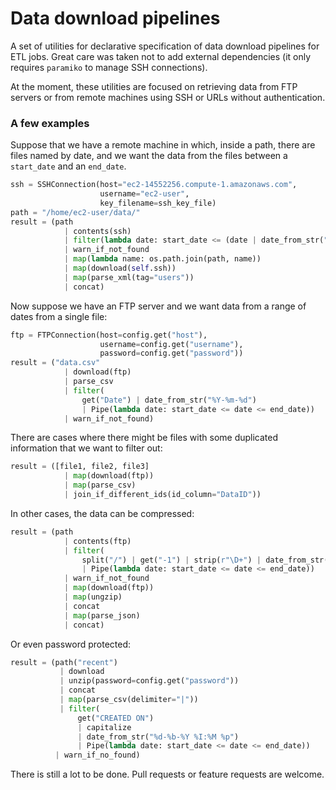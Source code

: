 # Data download pipelines

A set of utilities for declarative specification of data download pipelines for ETL jobs. Great care was taken not to add external dependencies (it only requires `paramiko` to manage SSH connections).

At the moment, these utilities are focused on retrieving data from FTP servers or from remote machines using SSH or URLs without authentication.

### A few examples

Suppose that we have a remote machine in which, inside a path, there are files named by date, and we want the data from 
the files between a `start_date` and an `end_date`.

```python
ssh = SSHConnection(host="ec2-14552256.compute-1.amazonaws.com",
                    username="ec2-user",
                    key_filename=ssh_key_file)
path = "/home/ec2-user/data/"
result = (path
            | contents(ssh)
            | filter(lambda date: start_date <= (date | date_from_str("%Y-%m-%d.xml")) <= end_date)
            | warn_if_not_found
            | map(lambda name: os.path.join(path, name))
            | map(download(self.ssh))
            | map(parse_xml(tag="users"))
            | concat)
```

Now suppose we have an FTP server and we want data from a range of dates from a single file:

```python
ftp = FTPConnection(host=config.get("host"),
                    username=config.get("username"),
                    password=config.get("password"))
result = ("data.csv"
            | download(ftp)
            | parse_csv
            | filter(
                get("Date") | date_from_str("%Y-%m-%d")
                | Pipe(lambda date: start_date <= date <= end_date))
            | warn_if_not_found)
```

There are cases where there might be files with some duplicated information that we want to filter out:

```python
result = ([file1, file2, file3]
            | map(download(ftp))
            | map(parse_csv)
            | join_if_different_ids(id_column="DataID"))
```

In other cases, the data can be compressed:

```python
result = (path
            | contents(ftp)
            | filter(
                split("/") | get("-1") | strip(r"\D+") | date_from_str("%m%d%Y")
                | Pipe(lambda date: start_date <= date <= end_date))
            | warn_if_not_found
            | map(download(ftp))
            | map(ungzip)
            | concat
            | map(parse_json)
            | concat)
```

Or even password protected:

```python
result = (path("recent")
           | download
           | unzip(password=config.get("password"))
           | concat
           | map(parse_csv(delimiter="|"))
           | filter(
               get("CREATED ON") 
               | capitalize
               | date_from_str("%d-%b-%Y %I:%M %p")
               | Pipe(lambda date: start_date <= date <= end_date))
          | warn_if_no_found)
```


There is still a lot to be done. Pull requests or feature requests are welcome.
